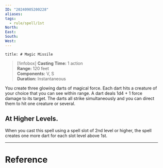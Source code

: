 ```yaml
---
ID: "20240905200228"
aliases: 
tags:
  - rule/spell/1st
North: 
East: 
South: 
West:
---
```

```toc
title: # Magic Missile
```

>[!infobox]
**Casting Time:** 1 action  
**Range:** 120 feet  
**Components:** V, S  
**Duration:** Instantaneous

You create three glowing darts of magical force. Each dart hits a creature of your choice that you can see within range. A dart deals 1d4 + 1 force damage to its target. The darts all strike simultaneously and you can direct them to hit one creature or several.

## At Higher Levels. 

When you cast this spell using a spell slot of 2nd level or higher, the spell creates one more dart for each slot level above 1st.

---

# Reference
